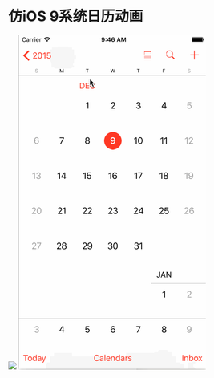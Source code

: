 仿iOS 9系统日历动画
===

![](https://raw.githubusercontent.com/annidy/calenderAnimator/master/my1.gif)
![](https://raw.githubusercontent.com/annidy/calenderAnimator/master/org1.gif)

